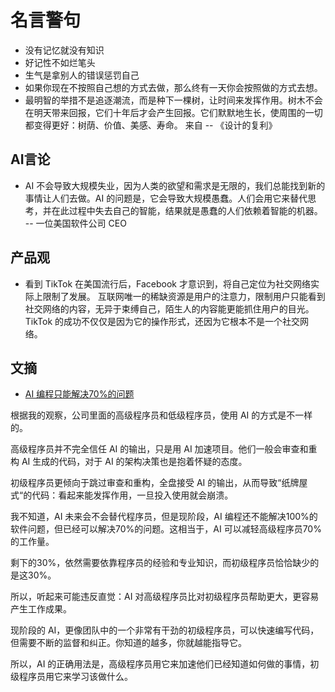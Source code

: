 # 名言警句
- 没有记忆就没有知识
- 好记性不如烂笔头
- 生气是拿别人的错误惩罚自己
- 如果你现在不按照自己想的方式去做，那么终有一天你会按照做的方式去想。
- 最明智的举措不是追逐潮流，而是种下一棵树，让时间来发挥作用。树木不会在明天带来回报，它们十年后才会产生回报。它们默默地生长，使周围的一切都变得更好：树荫、价值、美感、寿命。 来自 -- 《设计的复利》

## AI言论

- AI 不会导致大规模失业，因为人类的欲望和需求是无限的，我们总能找到新的事情让人们去做。AI 的问题是，它会导致大规模愚蠢。人们会用它来替代思考，并在此过程中失去自己的智能，结果就是愚蠢的人们依赖着智能的机器。 -- 一位美国软件公司 CEO

## 产品观

- 看到 TikTok 在美国流行后，Facebook 才意识到，将自己定位为社交网络实际上限制了发展。 互联网唯一的稀缺资源是用户的注意力，限制用户只能看到社交网络的内容，无异于束缚自己，陌生人的内容能更能抓住用户的目光。TikTok 的成功不仅仅是因为它的操作形式，还因为它根本不是一个社交网络。

## 文摘

- [AI 编程只能解决70%的问题](https://addyo.substack.com/p/the-70-problem-hard-truths-about)

根据我的观察，公司里面的高级程序员和低级程序员，使用 AI 的方式是不一样的。

高级程序员并不完全信任 AI 的输出，只是用 AI 加速项目。他们一般会审查和重构 AI 生成的代码，对于 AI 的架构决策也是抱着怀疑的态度。

初级程序员更倾向于跳过审查和重构，全盘接受 AI 的输出，从而导致“纸牌屋式“的代码：看起来能发挥作用，一旦投入使用就会崩溃。

我不知道，AI 未来会不会替代程序员，但是现阶段，AI 编程还不能解决100%的软件问题，但已经可以解决70%的问题。这相当于，AI 可以减轻高级程序员70%的工作量。

剩下的30%，依然需要依靠程序员的经验和专业知识，而初级程序员恰恰缺少的是这30%。

所以，听起来可能违反直觉：AI 对高级程序员比对初级程序员帮助更大，更容易产生工作成果。

现阶段的 AI，更像团队中的一个非常有干劲的初级程序员，可以快速编写代码，但需要不断的监督和纠正。你知道的越多，你就越能指导它。

所以，AI 的正确用法是，高级程序员用它来加速他们已经知道如何做的事情，初级程序员用它来学习该做什么。
